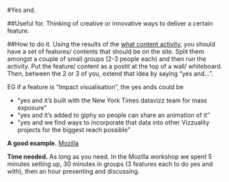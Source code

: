 #Yes and.

##Useful for.
Thinking of creative or innovative ways to deliver a certain feature. 

##How to do it. 
Using the results of the [what content activity](sprint-guidelines/content.md), you should have a set of features/ contents that should be on the site. Split them amongst a couple of small groups (2-3 people each) and then run the activity. Put the feature/ content as a postit at the top of a wall/ whiteboard. Then, between the 2 or 3 of you, extend that idea by saying “yes and…”. 

EG if a feature is “Impact visualisation”, the yes ands could be 
- “yes and it’s built with the New York Times datavizz team for mass exposure”
- “yes and it’s added to giphy so people can share an animation of it”
- "yes and we find ways to incorporate that data into other Vizzuality projects for the biggest reach possible"

**A good example.** [Mozilla](https://drive.google.com/drive/u/0/folders/0B9iu7Qcff3aBUzhGVGJqdmVnM28)

**Time needed.** As long as you need. In the Mozilla workshop we spent 5 minutes setting up, 30 minutes in groups (3 features each to do yes and with), then an hour presenting and discussing. 

